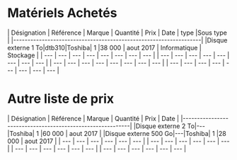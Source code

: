 # Matériels Achetés

| Désignation | Référence | Marque | Quantité | Prix | Date | type |Sous type |
|------------------------------------------------------------------|
|Disque externe 1 To|dtb310|Toshiba| 1 |38 000 | aout 2017 | Informatique | Stockage |
| --- | --- | --- | --- | --- | --- | --- | --- |
| --- | --- | --- | --- | --- | --- | --- | --- |
| --- | --- | --- | --- | --- | --- | --- | --- |
| --- | --- | --- | --- | --- | --- | --- | --- |


# Autre liste de prix
| Désignation | Référence | Marque | Quantité | Prix | Date |
|-----------------------------------------------------------|
|Disque externe 2 To|---|Toshiba| 1 |60 000 | aout 2017 |
|Disque externe 500 Go|---|Toshiba| 1 |28 000 | aout 2017 |
| --- | --- | --- | --- | --- | --- |
| --- | --- | --- | --- | --- | --- |
| --- | --- | --- | --- | --- | --- |
| --- | --- | --- | --- | --- | --- |
